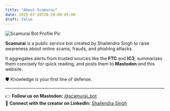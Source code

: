 ```yaml
---
title: "About Scamurai"
date: 2025-07-20T20:20:00-05:00
draft: false
---
```


![Scamurai Bot Profile Pic](/images/scamurai-profile.jpg)

**Scamurai** is a public service bot created by Shailendra Singh to raise awareness about online scams, frauds, and phishing attacks.

It aggregates alerts from trusted sources like the **FTC** and **IC3**, summarizes them concisely for quick reading, and posts them to **Mastodon** and this website.

🛡️ Knowledge is your first line of defense.

---

👉 **Follow us on Mastodon:** [@scamurai_bot](https://mastodon.social/@scamurai_bot)  
🔗 **Connect with the creator on LinkedIn:** [Shailendra Singh](https://www.linkedin.com/in/shailendra-singh-596a7625/)
